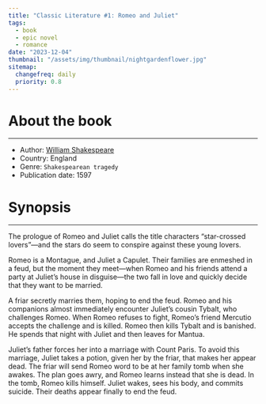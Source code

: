 ```yaml
---
title: "Classic Literature #1: Romeo and Juliet"
tags:
  - book
  - epic novel
  - romance
date: "2023-12-04"
thumbnail: "/assets/img/thumbnail/nightgardenflower.jpg"
sitemap:
  changefreq: daily
  priority: 0.8
---
```


# About the book

---

- Author: [William Shakespeare](https://en.wikipedia.org/wiki/William_Shakespeare)
- Country: England
- Genre: `Shakespearean tragedy`
- Publication date: 1597

# Synopsis

---

The prologue of Romeo and Juliet calls the title characters “star-crossed lovers”—and the stars do seem to conspire against these young lovers.

Romeo is a Montague, and Juliet a Capulet. Their families are enmeshed in a feud, but the moment they meet—when Romeo and his friends attend a party at Juliet’s house in disguise—the two fall in love and quickly decide that they want to be married.

A friar secretly marries them, hoping to end the feud. Romeo and his companions almost immediately encounter Juliet’s cousin Tybalt, who challenges Romeo. When Romeo refuses to fight, Romeo’s friend Mercutio accepts the challenge and is killed. Romeo then kills Tybalt and is banished. He spends that night with Juliet and then leaves for Mantua.

Juliet’s father forces her into a marriage with Count Paris. To avoid this marriage, Juliet takes a potion, given her by the friar, that makes her appear dead. The friar will send Romeo word to be at her family tomb when she awakes. The plan goes awry, and Romeo learns instead that she is dead. In the tomb, Romeo kills himself. Juliet wakes, sees his body, and commits suicide. Their deaths appear finally to end the feud.
